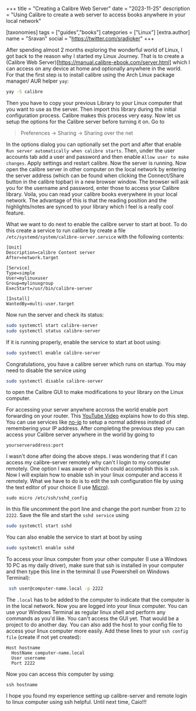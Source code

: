 +++
title = "Creating a Calibre Web Server"
date = "2023-11-25"
description = "Using Calibre to create a web server to access books anywhere in your local network"

[taxonomies]
tags = ["guides","books"]
categories = ["Linux"]
[extra.author]
name = "Sravan"
social = "https://twitter.com/sradjoker"
+++

After spending almost 2 months exploring the wonderful world of Linux, I got back to the reason why I started my Linux Journey. That is to create a (Calibre Web Server)[https://manual.calibre-ebook.com/server.html] which I can access on any device at home and optionally anywhere in the world. For that the first step is to install calibre using the Arch Linux package manager/ AUR helper `yay`:
```bash
yay -S calibre
```
Then you have to copy your previous Library to your Linux computer that you want to use as the server. Then import this library during the initial configuration process. Calibre makes this process very easy. Now let us setup the options for the Calibre server before turning it on. Go to
> Preferences -> Sharing -> Sharing over the net

In the options dialog you can optionally set the port and after that enable `Run server automatically when calibre starts`. Then, under the user accounts tab add a user and password and then enable `Allow user to make changes`. Apply settings and restart calibre. Now the server is running. 
Now open the calibre server in other computer on the local network by entering the server address (which can be found when clicking the Connect/Share button in the calibre topbar) in a new browser window. The browser will ask you for the username and password, enter those to access your Calibre library. Voila, you can read your calibre books everywhere in your local network. The advantage of this is that the reading position and the highlights/notes are synced to your library which I feel is a really cool feature.

What we want to do next to enable the calibre server to start at boot. To do this create a service to run calibre by create a file `/etc/systemd/system/calibre-server.service` with the following contents:
```
[Unit]
Description=calibre Content server
After=network.target

[Service]
Type=simple
User=mylinuxuser
Group=mylinuxgroup
ExecStart=/usr/bin/calibre-server 

[Install]
WantedBy=multi-user.target
```
Now run the server and check its status:
```bash
sudo systemctl start calibre-server
sudo systemctl status calibre-server
```
If it is running properly, enable the service to start at boot using:
```bash
sudo systemctl enable calibre-server
```
Congratulations, you have a calibre server which runs on startup. You may need to disable the service using 
```bash
sudo systemctl disable calibre-server
```
to open the Calibre GUI to make modifications to your library on the Linux computer. 

For accessing your server anywhere accross the world enable port forwarding on your router. This [YouTube Video](https://www.youtube.com/watch?v=mLLKtO-qlNM&t=30s) explains how to do this step. You can use services like [no-ip](https://www.noip.com/) to setup a normal address instead of remembering your IP address.
After completing the previous step you can access your Calibre server anywhere in the world by going to 
```
yourserveraddress:port
```

I wasn't done after doing the above steps. I was wondering that if I can access my calibre-server remotely why can't I login to my computer remotely. One option I was aware of which could accomplish this is `ssh`. Now I will explain how to enable ssh in your linux computer and access it remotely. What we have to do is to edit the ssh configuration file by using the text editor of your choice (I use [Micro](https://micro-editor.github.io/)).
```
sudo micro /etc/ssh/sshd_config
```
In this file uncomment the port line and change the port number from `22` to `2222`. Save the file and start the `sshd service` using
```bash
sudo systemctl start sshd
```
You can also enable the service to start at boot by using
```bash
sudo systemctl enable sshd
```
To access your linux computer from your other computer (I use a Windows 10 PC as my daily driver), make sure that ssh is installed in your computer and then type this line in the terminal (I use Powershell on Windows Terminal):
```bash
 ssh user@computer-name.local -p 2222     
```
The `.local` has to be added to the computer to indicate that the computer is in the local network. Now you are logged into your linux computer. You can use your Windows Terminal as regular linux shell and perform any commands as you'd like. You can't access the GUI yet. That would be a project to do another day. You can also add the host to your config file to access your linux computer more easily. Add these lines to your `ssh config file` (create if not yet created):
```
Host hostname
  HostName computer-name.local
  User username
  Port 2222
```
Now you can access this computer by using:
```
ssh hostname
```
I hope you found my experience setting up calibre-server and remote login to linux computer using ssh helpful. Until next time, Caio!!!


